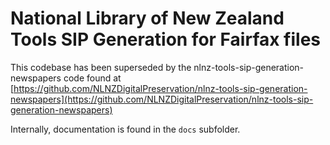 # National Library of New Zealand Tools SIP Generation for Fairfax files

This codebase has been superseded by the nlnz-tools-sip-generation-newspapers code found at
[https://github.com/NLNZDigitalPreservation/nlnz-tools-sip-generation-newspapers](https://github.com/NLNZDigitalPreservation/nlnz-tools-sip-generation-newspapers)

Internally, documentation is found in the `docs` subfolder.
